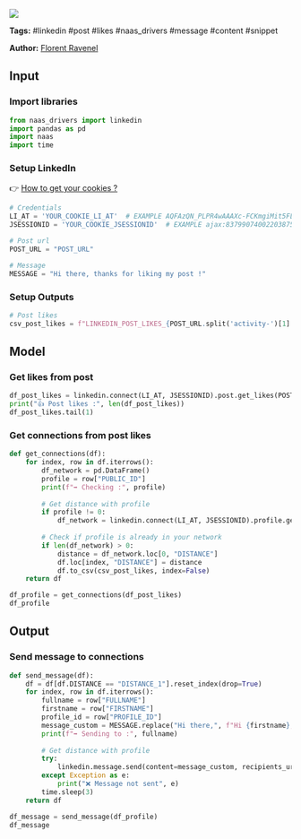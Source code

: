 <a href="https://app.naas.ai/user-redirect/naas/downloader?url=https://raw.githubusercontent.com/jupyter-naas/awesome-notebooks/master/LinkedIn/LinkedIn_Send_message_to_profile_from_post_likes.ipynb" target="_parent"><img src="https://naasai-public.s3.eu-west-3.amazonaws.com/open_in_naas.svg"/></a>

**Tags:** #linkedin #post #likes #naas_drivers #message #content #snippet

**Author:** [Florent Ravenel](https://www.linkedin.com/in/florent-ravenel/)

## Input

### Import libraries


```python
from naas_drivers import linkedin
import pandas as pd
import naas
import time
```

### Setup LinkedIn
👉 <a href='https://www.notion.so/LinkedIn-driver-Get-your-cookies-d20a8e7e508e42af8a5b52e33f3dba75'>How to get your cookies ?</a>


```python
# Credentials
LI_AT = 'YOUR_COOKIE_LI_AT'  # EXAMPLE AQFAzQN_PLPR4wAAAXc-FCKmgiMit5FLdY1af3-2
JSESSIONID = 'YOUR_COOKIE_JSESSIONID'  # EXAMPLE ajax:8379907400220387585

# Post url
POST_URL = "POST_URL"

# Message
MESSAGE = "Hi there, thanks for liking my post !"
```

### Setup Outputs


```python
# Post likes
csv_post_likes = f"LINKEDIN_POST_LIKES_{POST_URL.split('activity-')[1].split('-')[0]}.csv"
```

## Model

### Get likes from post


```python
df_post_likes = linkedin.connect(LI_AT, JSESSIONID).post.get_likes(POST_URL)
print("👍 Post likes :", len(df_post_likes))
df_post_likes.tail(1)
```

### Get connections from post likes


```python
def get_connections(df):
    for index, row in df.iterrows():
        df_network = pd.DataFrame()
        profile = row["PUBLIC_ID"]
        print(f"➡️ Checking :", profile)
        
        # Get distance with profile
        if profile != 0:
            df_network = linkedin.connect(LI_AT, JSESSIONID).profile.get_network(profile)
            
        # Check if profile is already in your network
        if len(df_network) > 0:
            distance = df_network.loc[0, "DISTANCE"]
            df.loc[index, "DISTANCE"] = distance
            df.to_csv(csv_post_likes, index=False)
    return df

df_profile = get_connections(df_post_likes)
df_profile
```

## Output

### Send message to connections


```python
def send_message(df):
    df = df[df.DISTANCE == "DISTANCE_1"].reset_index(drop=True)
    for index, row in df.iterrows():
        fullname = row["FULLNAME"]
        firstname = row["FIRSTNAME"]
        profile_id = row["PROFILE_ID"]
        message_custom = MESSAGE.replace("Hi there,", f"Hi {firstname},")
        print(f"➡️ Sending to :", fullname)
        
        # Get distance with profile
        try:
            linkedin.message.send(content=message_custom, recipients_url=profile_id)
        except Exception as e:
            print("❌ Message not sent", e)
        time.sleep(3)
    return df

df_message = send_message(df_profile)
df_message
```
